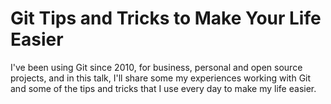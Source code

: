 # Git Tips and Tricks to Make Your Life Easier

I've been using Git since 2010, for business, personal and open source projects, and in this talk, I'll share some my experiences working with Git and some of the tips and tricks that I use every day to make my life easier.
